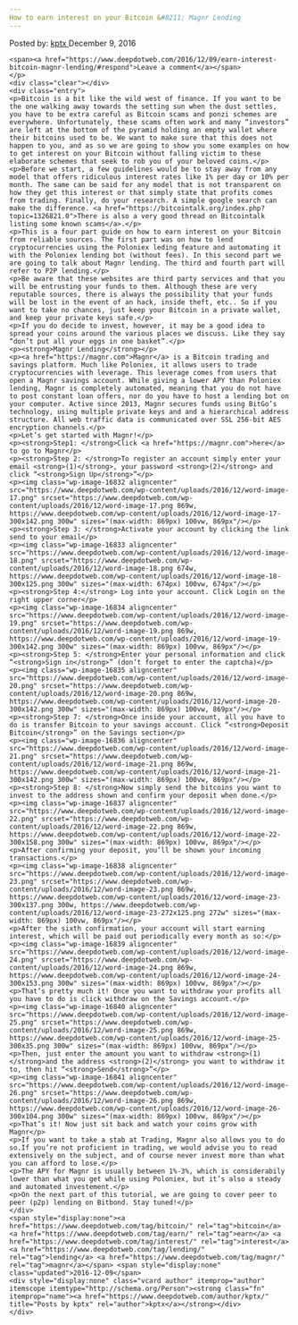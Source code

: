 ```yaml
---
How to earn interest on your Bitcoin &#8211; Magnr Lending
---
```

<article class="post-listing post-16825 post type-post status-publish format-standard has-post-thumbnail hentry category-deepdot-news tag-bitcoin tag-earn tag-interest tag-lending tag-magnr">
    <div class="post-inner">
    <p class="post-meta">
    <span>Posted by: <a href="https://www.deepdotweb.com/author/kptx/" title="">kptx </a></span>
    <span>December 9, 2016</span>
    
    <span><a href="https://www.deepdotweb.com/2016/12/09/earn-interest-bitcoin-magnr-lending/#respond">Leave a comment</a></span>
    </p>
    <div class="clear"></div>
    <div class="entry">
    <p>Bitcoin is a bit like the wild west of finance. If you want to be the one walking away towards the setting sun when the dust settles, you have to be extra careful as Bitcoin scams and ponzi schemes are everywhere. Unfortunately, these scams often work and many “investors” are left at the bottom of the pyramid holding an empty wallet where their bitcoins used to be. We want to make sure that this does not happen to you, and as so we are going to show you some examples on how to get interest on your Bitcoin without falling victim to these elaborate schemes that seek to rob you of your beloved coins.</p>
    <p>Before we start, a few guidelines would be to stay away from any model that offers ridiculous interest rates like 1% per day or 10% per month. The same can be said for any model that is not transparent on how they get this interest or that simply state that profits comes from trading. Finally, do your research. A simple google search can make the difference. <a href="https://bitcointalk.org/index.php?topic=1326821.0">There is also a very good thread on Bitcointalk listing some known scams</a>.</p>
    <p>This is a four part guide on how to earn interest on your Bitcoin from reliable sources. The first part was on how to lend cryptocurrencies using the Poloniex leding feature and automating it with the Poloniex lending bot (without fees). In this second part we are going to talk about Magnr lending. The third and fourth part will refer to P2P lending.</p>
    <p>Be aware that these websites are third party services and that you will be entrusting your funds to them. Although these are very reputable sources, there is always the possibility that your funds will be lost in the event of an hack, inside theft, etc.. So if you want to take no chances, just keep your Bitcoin in a private wallet, and keep your private keys safe.</p>
    <p>If you do decide to invest, however, it may be a good idea to spread your coins around the various places we discuss. Like they say “don’t put all your eggs in one basket”.</p>
    <p><strong>Magnr Lending</strong></p>
    <p><a href="https://magnr.com">Magnr</a> is a Bitcoin trading and savings platform. Much like Poloniex, it allows users to trade cryptocurrencies with leverage. This leverage comes from users that open a Magnr savings account. While giving a lower APY than Poloniex lending, Magnr is completely automated, meaning that you do not have to post constant loan offers, nor do you have to host a lending bot on your computer. Active since 2013, Magnr secures funds using BitGo’s technology, using multiple private keys and and a hierarchical address structure. All web traffic data is communicated over SSL 256-bit AES encryption channels.</p>
    <p>Let’s get started with Magnr!</p>
    <p><strong>Step1: </strong>Click <a href="https://magnr.com">here</a> to go to Magnr</p>
    <p><strong>Step 2: </strong>To register an account simply enter your email <strong>(1)</strong>, your password <strong>(2)</strong> and click “<strong>Sign Up</strong>”</p>
    <p><img class="wp-image-16832 aligncenter" src="https://www.deepdotweb.com/wp-content/uploads/2016/12/word-image-17.png" srcset="https://www.deepdotweb.com/wp-content/uploads/2016/12/word-image-17.png 869w, https://www.deepdotweb.com/wp-content/uploads/2016/12/word-image-17-300x142.png 300w" sizes="(max-width: 869px) 100vw, 869px"/></p>
    <p><strong>Step 3: </strong>Activate your account by clicking the link send to your email</p>
    <p><img class="wp-image-16833 aligncenter" src="https://www.deepdotweb.com/wp-content/uploads/2016/12/word-image-18.png" srcset="https://www.deepdotweb.com/wp-content/uploads/2016/12/word-image-18.png 674w, https://www.deepdotweb.com/wp-content/uploads/2016/12/word-image-18-300x125.png 300w" sizes="(max-width: 674px) 100vw, 674px"/></p>
    <p><strong>Step 4:</strong> Log into your account. Click Login on the right upper corner</p>
    <p><img class="wp-image-16834 aligncenter" src="https://www.deepdotweb.com/wp-content/uploads/2016/12/word-image-19.png" srcset="https://www.deepdotweb.com/wp-content/uploads/2016/12/word-image-19.png 869w, https://www.deepdotweb.com/wp-content/uploads/2016/12/word-image-19-300x142.png 300w" sizes="(max-width: 869px) 100vw, 869px"/></p>
    <p><strong>Step 5: </strong>Enter your personal information and click “<strong>Sign in</strong>” (don’t forget to enter the captcha)</p>
    <p><img class="wp-image-16835 aligncenter" src="https://www.deepdotweb.com/wp-content/uploads/2016/12/word-image-20.png" srcset="https://www.deepdotweb.com/wp-content/uploads/2016/12/word-image-20.png 869w, https://www.deepdotweb.com/wp-content/uploads/2016/12/word-image-20-300x142.png 300w" sizes="(max-width: 869px) 100vw, 869px"/></p>
    <p><strong>Step 7: </strong>Once inside your account, all you have to do is transfer Bitcoin to your savings account. Click “<strong>Deposit Bitcoin</strong>” on the Savings section</p>
    <p><img class="wp-image-16836 aligncenter" src="https://www.deepdotweb.com/wp-content/uploads/2016/12/word-image-21.png" srcset="https://www.deepdotweb.com/wp-content/uploads/2016/12/word-image-21.png 869w, https://www.deepdotweb.com/wp-content/uploads/2016/12/word-image-21-300x142.png 300w" sizes="(max-width: 869px) 100vw, 869px"/></p>
    <p><strong>Step 8: </strong>Now simply send the bitcoins you want to invest to the address shown and confirm your deposit when done.</p>
    <p><img class="wp-image-16837 aligncenter" src="https://www.deepdotweb.com/wp-content/uploads/2016/12/word-image-22.png" srcset="https://www.deepdotweb.com/wp-content/uploads/2016/12/word-image-22.png 869w, https://www.deepdotweb.com/wp-content/uploads/2016/12/word-image-22-300x158.png 300w" sizes="(max-width: 869px) 100vw, 869px"/></p>
    <p>After confirming your deposit, you’ll be shown your incoming transactions.</p>
    <p><img class="wp-image-16838 aligncenter" src="https://www.deepdotweb.com/wp-content/uploads/2016/12/word-image-23.png" srcset="https://www.deepdotweb.com/wp-content/uploads/2016/12/word-image-23.png 869w, https://www.deepdotweb.com/wp-content/uploads/2016/12/word-image-23-300x137.png 300w, https://www.deepdotweb.com/wp-content/uploads/2016/12/word-image-23-272x125.png 272w" sizes="(max-width: 869px) 100vw, 869px"/></p>
    <p>After the sixth confirmation, your account will start earning interest, which will be paid out periodically every month as so:</p>
    <p><img class="wp-image-16839 aligncenter" src="https://www.deepdotweb.com/wp-content/uploads/2016/12/word-image-24.png" srcset="https://www.deepdotweb.com/wp-content/uploads/2016/12/word-image-24.png 869w, https://www.deepdotweb.com/wp-content/uploads/2016/12/word-image-24-300x153.png 300w" sizes="(max-width: 869px) 100vw, 869px"/></p>
    <p>That’s pretty much it! Once you want to withdraw your profits all you have to do is click withdraw on the Savings account.</p>
    <p><img class="wp-image-16840 aligncenter" src="https://www.deepdotweb.com/wp-content/uploads/2016/12/word-image-25.png" srcset="https://www.deepdotweb.com/wp-content/uploads/2016/12/word-image-25.png 869w, https://www.deepdotweb.com/wp-content/uploads/2016/12/word-image-25-300x35.png 300w" sizes="(max-width: 869px) 100vw, 869px"/></p>
    <p>Then, just enter the amount you want to withdraw <strong>(1) </strong>and the address <strong>(2)</strong> you want to withdraw it to, then hit “<strong>Send</strong>”</p>
    <p><img class="wp-image-16841 aligncenter" src="https://www.deepdotweb.com/wp-content/uploads/2016/12/word-image-26.png" srcset="https://www.deepdotweb.com/wp-content/uploads/2016/12/word-image-26.png 869w, https://www.deepdotweb.com/wp-content/uploads/2016/12/word-image-26-300x104.png 300w" sizes="(max-width: 869px) 100vw, 869px"/></p>
    <p>That’s it! Now just sit back and watch your coins grow with Magnr</p>
    <p>If you want to take a stab at Trading, Magnr also allows you to do so.If you’re not proficient in trading, we would advise you to read extensively on the subject, and of course never invest more than what you can afford to lose.</p>
    <p>The APY for Magnr is usually between 1%-3%, which is considerabily lower than what you get while using Poloniex, but it’s also a steady and automated investement.</p>
    <p>On the next part of this tutorial, we are going to cover peer to peer (p2p) lending on Bitbond. Stay tuned!</p>
    </div>
    <span style="display:none"><a href="https://www.deepdotweb.com/tag/bitcoin/" rel="tag">bitcoin</a> <a href="https://www.deepdotweb.com/tag/earn/" rel="tag">earn</a> <a href="https://www.deepdotweb.com/tag/interest/" rel="tag">interest</a> <a href="https://www.deepdotweb.com/tag/lending/" rel="tag">lending</a> <a href="https://www.deepdotweb.com/tag/magnr/" rel="tag">magnr</a></span> <span style="display:none" class="updated">2016-12-09</span>
    <div style="display:none" class="vcard author" itemprop="author" itemscope itemtype="http://schema.org/Person"><strong class="fn" itemprop="name"><a href="https://www.deepdotweb.com/author/kptx/" title="Posts by kptx" rel="author">kptx</a></strong></div>
    </div>
</article>

